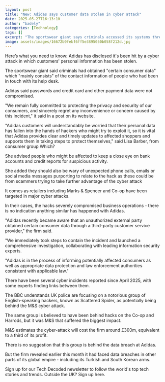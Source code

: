 ```yaml
---
layout: post
title: "New: Adidas says customer data stolen in cyber attack"
date: 2025-05-27T16:13:10
author: "badely"
categories: [Technology]
tags: []
excerpt: "The sportswear giant says criminals accessed its systems through a 'third-party customer service provider.'"
image: assets/images/16672b9febf6ff5e3895050b058f212d.jpg
---
```


Here’s what you need to know: Adidas has disclosed it's been hit by a cyber attack in which customers' personal information has been stolen.

The sportswear giant said criminals had obtained "certain consumer data"  which "mainly consists" of the contact information of people who had been in touch with its help desk.

Adidas said passwords and credit card and other payment data were not compromised.

"We remain fully committed to protecting the privacy and security of our consumers, and sincerely regret any inconvenience or concern caused by this incident," it said in a post on its website.

"Adidas customers will understandably be worried that their personal data has fallen into the hands of hackers who might try to exploit it, so it is vital that Adidas provides clear and timely updates to affected shoppers and supports them in taking steps to protect themselves," said Lisa Barber, from consumer group Which?

She advised people who might be affected to keep a close eye on bank accounts and credit reports for suspicious activity.

She added they should also be wary of unexpected phone calls, emails or social media messages purporting to relate to the hack as these could be from scammers trying to take further advantage of the cyber attack

It comes as retailers including Marks & Spencer and Co-op have been targeted in major cyber attacks.

In their cases, the hacks severely compromised business operations - there is no indication anything similar has happened with Adidas.

"Adidas recently became aware that an unauthorized external party obtained certain consumer data through a third-party customer service provider," the firm said. 

"We immediately took steps to contain the incident and launched a comprehensive investigation, collaborating with leading information security experts.

"Adidas is in the process of informing potentially affected consumers as well as appropriate data protection and law enforcement authorities consistent with applicable law."

There have been several cyber incidents reported since April 2025, with some experts finding links between them.

The BBC understands UK police are focusing on a notorious group of English-speaking hackers, known as Scattered Spider, as potentially being behind the M&S cyber attack.

The same group is believed to have been behind hacks on the Co-op and Harrods, but it was M&S that suffered the biggest impact.

M&S estimates the cyber-attack will cost the firm around £300m, equivalent to a third of its profit.

There is no suggestion that this group is behind the data breach at Adidas.

But the firm revealed earlier this month it had faced data breaches in other parts of its global empire - including its Turkish and South Korean arms.

Sign up for our Tech Decoded newsletter to follow the world's top tech stories and trends. Outside the UK? Sign up here.

